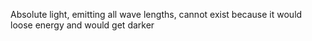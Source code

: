 Absolute light, emitting all wave lengths, cannot exist because it would loose energy and would get darker 